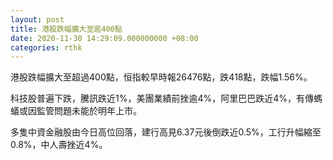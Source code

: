 ```yaml
---
layout: post
title: 港股跌幅擴大至逾400點
date: 2020-11-30 14:29:09.000000000 +08:00
categories: rthk
---
```


港股跌幅擴大至超過400點，恒指較早時報26476點，跌418點，跌幅1.56%。

科技股普遍下跌，騰訊跌近1%，美團業績前挫逾4%，阿里巴巴跌近4%，有傳螞蟻或因監管問題未能於明年上市。

多隻中資金融股由今日高位回落，建行高見6.37元後倒跌近0.5%，工行升幅縮至0.8%，中人壽挫近4%。
